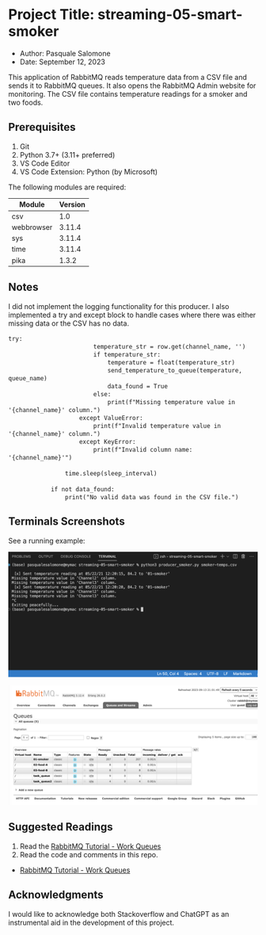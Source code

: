 # Project Title: streaming-05-smart-smoker
- Author: Pasquale Salomone
- Date: September 12, 2023

This application of RabbitMQ reads temperature data from a CSV file and sends it to RabbitMQ queues. It also opens the RabbitMQ Admin website for monitoring.
The CSV file contains temperature readings for a smoker and two foods.

## Prerequisites

1. Git
1. Python 3.7+ (3.11+ preferred)
1. VS Code Editor
1. VS Code Extension: Python (by Microsoft)

The following modules are required: 


| Module          | Version  |
|-----------------|----------|
| csv             | 1.0      |
| webbrowser      | 3.11.4   |
| sys             | 3.11.4   |
| time            | 3.11.4   |
| pika            | 1.3.2    |


## Notes

I did not implement the logging functionality for this producer. I also implemented a try and except block to handle cases where there was either missing data or the CSV has no data.
```
try:
                        temperature_str = row.get(channel_name, '')
                        if temperature_str:
                            temperature = float(temperature_str)
                            send_temperature_to_queue(temperature, queue_name)
                            data_found = True
                        else:
                            print(f"Missing temperature value in '{channel_name}' column.")
                    except ValueError:
                        print(f"Invalid temperature value in '{channel_name}' column.")
                    except KeyError:
                        print(f"Invalid column name: '{channel_name}'")

                time.sleep(sleep_interval)
            
            if not data_found:
                print("No valid data was found in the CSV file.")
```

## Terminals Screenshots

See a running example:

![Terminal Screenshot](screenshot.png)

![RabbitMQ Screenshot](RabbitMQ.png)



## Suggested Readings

1. Read the [RabbitMQ Tutorial - Work Queues](https://www.rabbitmq.com/tutorials/tutorial-two-python.html)
1. Read the code and comments in this repo.


- [RabbitMQ Tutorial - Work Queues](https://www.rabbitmq.com/tutorials/tutorial-two-python.html)


## Acknowledgments

I would like to acknowledge both Stackoverflow and ChatGPT as an instrumental aid in the development of this project.
